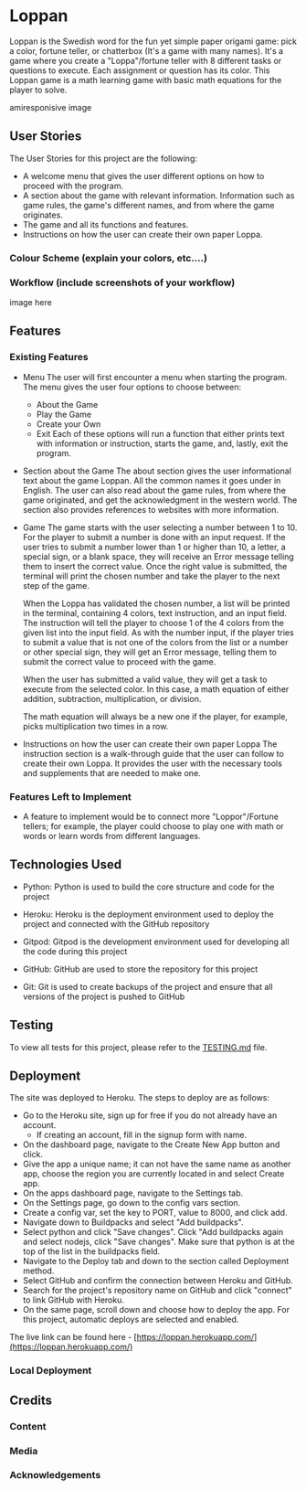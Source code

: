 # Loppan
Loppan is the Swedish word for the fun yet simple paper origami game: pick a color, fortune teller, or chatterbox (It's a game with many names).
It's a game where you create a "Loppa"/fortune teller with 8 different tasks or questions to execute. Each assignment or question has its color. This Loppan game is a math learning game with basic math equations for the player to solve.

amiresponisive image
## User Stories
The User Stories for this project are the following:
* A welcome menu that gives the user different options on how to proceed with the program. 
* A section about the game with relevant information. Information such as game rules, the game's different names, and from where the game originates.
* The game and all its functions and features.
* Instructions on how the user can create their own paper Loppa.

### Colour Scheme (explain your colors, etc....)
### Workflow (include screenshots of your workflow)
image here
## Features
### Existing Features
* Menu
  The user will first encounter a menu when starting the program. The menu gives the user four options to choose between: 
  * About the Game
  * Play the Game 
  * Create your Own 
  * Exit
  Each of these options will run a function that either prints text with information or instruction, starts the game, and, lastly, exit the program. 

* Section about the Game
    The about section gives the user informational text about the game Loppan.  All the common names it goes under in English. The user can also read about the game rules, from where the game originated, and get the acknowledgment in the western world. 
    The section also provides references to websites with more information.

* Game
    The game starts with the user selecting a number between 1 to 10. 
    For the player to submit a number is done with an input request. If the user tries to submit a number lower than 1 or higher than 10, a letter, a special sign, or a blank space, they will receive an Error message telling them to insert the correct value. Once the right value is submitted, the terminal will print the chosen number and take the player to the next step of the game.

    When the Loppa has validated the chosen number, a list will be printed in the terminal, containing 4 colors, text instruction, and an input field. 
    The instruction will tell the player to choose 1 of the 4 colors from the given list into the input field. As with the number input, if the player tries to submit a value that is not one of the colors from the list or a number or other special sign, they will get an Error message, telling them to submit the correct value to proceed with the game.

    When the user has submitted a valid value, they will get a task to execute from the selected color. In this case, a math equation of either addition, subtraction, multiplication, or division. 

    The math equation will always be a new one if the player, for example, picks multiplication two times in a row.

* Instructions on how the user can create their own paper Loppa
    The instruction section is a walk-through guide that the user can follow to create their own Loppa. It provides the user with the necessary tools and supplements that are needed to make one.

### Features Left to Implement
* A feature to implement would be to connect more "Loppor"/Fortune tellers; for example, the player could choose to play one with math or words or learn words from different languages.

## Technologies Used
* Python: Python is used to build the core structure and code for the project

* Heroku: Heroku is the deployment environment used to deploy the project and connected with the GitHub repository

* Gitpod: Gitpod is the development environment used for developing all the code during this project

* GitHub: GitHub are used to store the repository for this project

* Git: Git is used to create backups of the project and ensure that all versions of the project is pushed to GitHub

## Testing
To view all tests for this project, please refer to the [TESTING.md](TESTING.md) file.

## Deployment
The site was deployed to Heroku. The steps to deploy are as follows:
* Go to the Heroku site, sign up for free if you do not already have an account.
    * If creating an account, fill in the signup form with name.
* On the dashboard page, navigate to the Create New App button and click.
* Give the app a unique name; it can not have the same name as another app, choose the region you are currently located in and select Create app.
* On the apps dashboard page, navigate to the Settings tab.
* On the Settings page, go down to the config vars section. 
* Create a config var, set the key to PORT, value to 8000, and click add. 
* Navigate down to Buildpacks and select "Add buildpacks".
* Select python and click "Save changes". Click "Add buildpacks again and select nodejs, click "Save changes". Make sure that python is at the top of the list in the buildpacks field.
* Navigate to the Deploy tab and down to the section called Deployment method. 
* Select GitHub and confirm the connection between Heroku and GitHub.
* Search for the project's repository name on GitHub and click "connect" to link GitHub with Heroku.
* On the same page, scroll down and choose how to deploy the app. For this project, automatic deploys are selected and enabled.

The live link can be found here - [https://loppan.herokuapp.com/](https://loppan.herokuapp.com/)

### Local Deployment
## Credits
### Content
### Media
### Acknowledgements